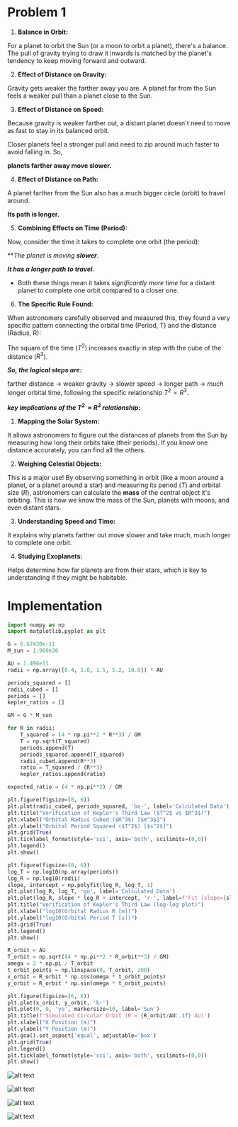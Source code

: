 # Problem 1

1. **Balance in Orbit:**

For a planet to orbit the Sun (or a moon to orbit a planet), there's a balance. The pull of gravity trying to draw it inwards is matched by the planet's tendency to keep moving forward and outward.

2. **Effect of Distance on Gravity:**

Gravity gets weaker the farther away you are. A planet far from the Sun feels a weaker pull than a planet close to the Sun.

3. **Effect of Distance on Speed:**

Because gravity is weaker farther out, a distant planet doesn't need to move as fast to stay in its balanced orbit.

Closer planets feel a stronger pull and need to zip around much faster to avoid falling in. So,

**planets farther away move slower.**

4. **Effect of Distance on Path:** 

A planet farther from the Sun also has a much bigger circle (orbit) to travel around.

 **Its path is longer.**

5. **Combining Effects on Time (Period):**

Now, consider the time it takes to complete one orbit (the period):

***The planet is moving **slower***.

***It has a longer path to travel.***

* Both these things mean it takes *significantly more time* for a distant planet to complete one orbit compared to a closer one.


6. **The Specific Rule Found:**

When astronomers carefully observed and measured this, they found a very specific pattern connecting the orbital time (Period, T) and the distance (Radius, R):

The square of the time ($T^2$) increases exactly in step with the cube of the distance ($R^3$).

***So, the logical steps are:***

farther distance -> weaker gravity -> slower speed -> longer path -> *much* longer orbital time, following the specific relationship $T^2 \propto R^3$.


***key implications of the $T^2 \propto R^3$ relationship:***

1.  **Mapping the Solar System:** 

It allows astronomers to figure out the distances of planets from the Sun by measuring how long their orbits take (their periods).
If you know one distance accurately, you can find all the others.

2.  **Weighing Celestial Objects:**

 This is a major use! By observing something in orbit (like a moon around a planet, or a planet around a star) and measuring its period ($T$) and orbital size ($R$), astronomers can calculate the **mass** of the central object it's orbiting. This is how we know the mass of the Sun, planets with moons, and even distant stars.

3.  **Understanding Speed and Time:** 

It explains why planets farther out move slower and take much, much longer to complete one orbit.

4.  **Studying Exoplanets:**

Helps determine how far planets are from their stars, which is key to understanding if they might be habitable.

# Implementation

```python
import numpy as np
import matplotlib.pyplot as plt

G = 6.67430e-11
M_sun = 1.989e30

AU = 1.496e11
radii = np.array([0.4, 1.0, 1.5, 5.2, 10.0]) * AU

periods_squared = []
radii_cubed = []
periods = []
kepler_ratios = []

GM = G * M_sun

for R in radii:
    T_squared = (4 * np.pi**2 * R**3) / GM
    T = np.sqrt(T_squared)
    periods.append(T)
    periods_squared.append(T_squared)
    radii_cubed.append(R**3)
    ratio = T_squared / (R**3)
    kepler_ratios.append(ratio)

expected_ratio = (4 * np.pi**2) / GM

plt.figure(figsize=(8, 6))
plt.plot(radii_cubed, periods_squared, 'bo-', label='Calculated Data')
plt.title("Verification of Kepler's Third Law ($T^2$ vs $R^3$)")
plt.xlabel("Orbital Radius Cubed ($R^3$) [$m^3$]")
plt.ylabel("Orbital Period Squared ($T^2$) [$s^2$]")
plt.grid(True)
plt.ticklabel_format(style='sci', axis='both', scilimits=(0,0))
plt.legend()
plt.show()

plt.figure(figsize=(8, 6))
log_T = np.log10(np.array(periods))
log_R = np.log10(radii)
slope, intercept = np.polyfit(log_R, log_T, 1)
plt.plot(log_R, log_T, 'go', label='Calculated Data')
plt.plot(log_R, slope * log_R + intercept, 'r-', label=f'Fit (slope={slope:.3f})')
plt.title("Verification of Kepler's Third Law (log-log plot)")
plt.xlabel("log10(Orbital Radius R [m])")
plt.ylabel("log10(Orbital Period T [s])")
plt.grid(True)
plt.legend()
plt.show()

R_orbit = AU
T_orbit = np.sqrt((4 * np.pi**2 * R_orbit**3) / GM)
omega = 2 * np.pi / T_orbit
t_orbit_points = np.linspace(0, T_orbit, 200)
x_orbit = R_orbit * np.cos(omega * t_orbit_points)
y_orbit = R_orbit * np.sin(omega * t_orbit_points)

plt.figure(figsize=(6, 6))
plt.plot(x_orbit, y_orbit, 'b-')
plt.plot(0, 0, 'yo', markersize=10, label='Sun')
plt.title(f'Simulated Circular Orbit (R = {R_orbit/AU:.1f} AU)')
plt.xlabel("X Position (m)")
plt.ylabel("Y Position (m)")
plt.gca().set_aspect('equal', adjustable='box')
plt.grid(True)
plt.legend()
plt.ticklabel_format(style='sci', axis='both', scilimits=(0,0))
plt.show()
```

![alt text](image.png)

![alt text](image-1.png)

![alt text](image-2.png)

![alt text](6d3f917c-56d6-465c-a3e5-0242c8126b8f.png)








